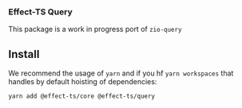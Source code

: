 ### Effect-TS Query

This package is a work in progress port of `zio-query`

## Install

We recommend the usage of `yarn` and if you hf `yarn workspaces` that handles by default hoisting of dependencies:

```sh
yarn add @effect-ts/core @effect-ts/query
```
